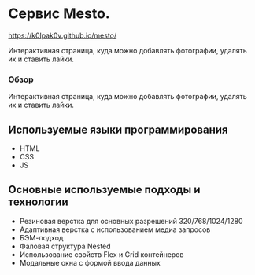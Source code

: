 # Cервис Mesto.

https://k0lpak0v.github.io/mesto/


Интерактивная страница, куда можно добавлять фотографии, удалять их и ставить лайки.

### Обзор
Интерактивная страница, куда можно добавлять фотографии, удалять их и ставить лайки.

## Используемые языки программирования
* HTML
* CSS
* JS
## Основные используемые подходы и технологии
* Резиновая верстка для основных разрешений 320/768/1024/1280
* Адаптивная верстка с использованием медиа запросов
* БЭМ-подход
* Фаловая структура Nested
* Использование свойств Flex и Grid контейнеров
* Модальные окна с формой ввода данных
